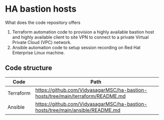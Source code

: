 # HA bastion hosts 

What does the code repository offers

1. Terraform automation code to provision a highly available bastion host and highly available client to site VPN to connect to a private Virtual Private Cloud (VPC) network. 
2. Ansible automation code to setup session recording on Red Hat Enterprise Linux machine. 


## Code structure 

| Code       | Path    |
| --------   | ------- |
| Terraform  | https://github.com/VidyasagarMSC/ha-bastion-hosts/tree/main/terraform/README.md    |
| Ansible    | https://github.com/VidyasagarMSC/ha-bastion-hosts/tree/main/ansible/README.md    |
